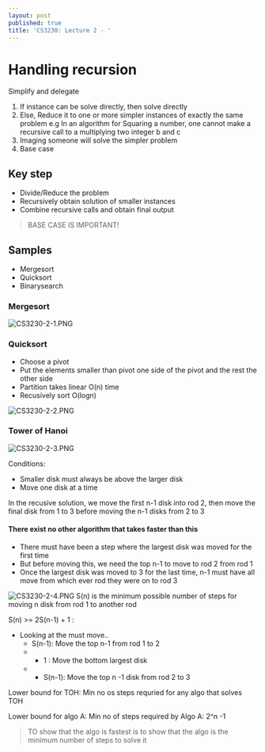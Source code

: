 ```yaml
---
layout: post
published: true
title: 'CS3230: Lecture 2 - '
---
```

# Handling recursion
Simplify and delegate
1. If instance can be solve directly, then solve directly
2. Else, Reduce it to one or more simpler instances of exactly the same problem
e.g In an algorithm for Squaring a number, one cannot make a recursive call to a multiplying two integer b and c
3. Imaging someone will solve the simpler problem
4. Base case

## Key step
- Divide/Reduce the problem
- Recursively obtain solution of smaller instances
- Combine recursive calls and obtain final output

> BASE CASE IS IMPORTANT!

## Samples
- Mergesort
- Quicksort
- Binarysearch


### Mergesort

![CS3230-2-1.PNG]({{site.baseurl}}/img/CS3230-2-1.PNG)

### Quicksort
- Choose a pivot
- Put the elements smaller than pivot one side of the pivot and the rest the other side
- Partition takes linear O(n) time
- Recusively sort O(logn)

![CS3230-2-2.PNG]({{site.baseurl}}/img/CS3230-2-2.PNG)

### Tower of Hanoi
![CS3230-2-3.PNG]({{site.baseurl}}/img/CS3230-2-3.PNG)

Conditions:
- Smaller disk must always be above the larger disk
- Move one disk at a time


In the recusive solution, we move the first n-1 disk into rod 2, then move the final disk from 1 to 3 before moving the n-1 disks from 2 to 3


#### There exist no other algorithm that takes faster than this 

- There must have been a step where the largest disk was moved for the first time
- But before moving this, we need the top n-1 to move to rod 2 from rod 1
- Once the largest disk was moved to 3 for the last time, n-1 must have all move from which ever rod they were on to rod 3 

![CS3230-2-4.PNG]({{site.baseurl}}/img/CS3230-2-4.PNG)
S(n) is the minimum possible number of steps for moving n disk from rod 1 to another rod

S(n) >= 2S(n-1) + 1 :
- Looking at the must move..
	- S(n-1): Move the top n-1 from rod 1 to 2
    - + 1 : Move the bottom largest disk
    - + S(n-1): Move the top n -1 disk from rod 2 to 3
    
Lower bound for TOH: Min no os steps requried for any algo that solves TOH

Lower bound for algo A: Min no of steps required by Algo A: 2^n -1

> TO show that the algo is fastest is to show that the algo is the minimum number of steps to solve it







